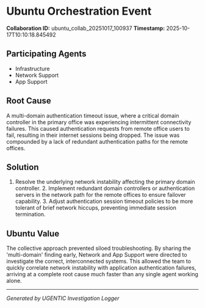 # Ubuntu Orchestration Event

**Collaboration ID:** ubuntu_collab_20251017_100937
**Timestamp:** 2025-10-17T10:10:18.845492

## Participating Agents

- Infrastructure
- Network Support
- App Support

## Root Cause

A multi-domain authentication timeout issue, where a critical domain controller in the primary office was experiencing intermittent connectivity failures. This caused authentication requests from remote office users to fail, resulting in their internet sessions being dropped. The issue was compounded by a lack of redundant authentication paths for the remote offices.

## Solution

1. Resolve the underlying network instability affecting the primary domain controller. 2. Implement redundant domain controllers or authentication servers in the network path for the remote offices to ensure failover capability. 3. Adjust authentication session timeout policies to be more tolerant of brief network hiccups, preventing immediate session termination.

## Ubuntu Value

The collective approach prevented siloed troubleshooting. By sharing the 'multi-domain' finding early, Network and App Support were directed to investigate the correct, interconnected systems. This allowed the team to quickly correlate network instability with application authentication failures, arriving at a complete root cause much faster than any single agent working alone.

---
*Generated by UGENTIC Investigation Logger*

